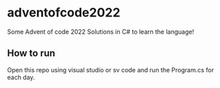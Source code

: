# adventofcode2022
Some Advent of code 2022 Solutions in C# to learn the language!

## How to run
Open this repo using visual studio or sv code and run the Program.cs for each day.
